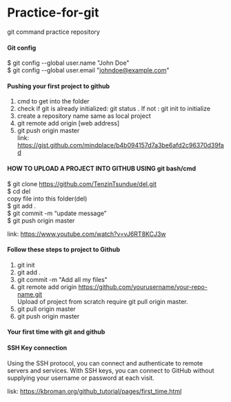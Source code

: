 # Practice-for-git
git command practice repository

#### Git config

$ git config --global user.name "John Doe"<br>
$ git config --global user.email "johndoe@example.com"<br>

#### Pushing your first project to github
1. cmd to get into the folder<br>
2. check if git is already initialized: git status . If not : git init to initialize<br>
3. create a repository name same as local project<br>
4.  git remote add origin [web address]<br>
5.  git push origin master<br>
link: https://gist.github.com/mindplace/b4b094157d7a3be6afd2c96370d39fad

#### HOW TO UPLOAD A PROJECT INTO GITHUB USING git bash/cmd

$ git clone https://github.com/TenzinTsundue/del.git<br>
$ cd del<br>
copy file into this folder(del)<br>
$ git add .<br>
$ git commit -m “update message”<br>
$ git push origin master<br>

link: https://www.youtube.com/watch?v=vJ6RT8KCJ3w<br>

#### Follow these steps to project to Github

1) git init<br>
2) git add .<br>
3) git commit -m "Add all my files"<br>
4) git remote add origin https://github.com/yourusername/your-repo-name.git<br>
Upload of project from scratch require git pull origin master.<br>
5) git pull origin master<br>
6) git push origin master<br>

#### Your first time with git and github
#### SSH Key connection
Using the SSH protocol, you can connect and authenticate to remote servers and services. With SSH keys, you can connect to GitHub without supplying your username or password at each visit.<br>

lisk: https://kbroman.org/github_tutorial/pages/first_time.html




